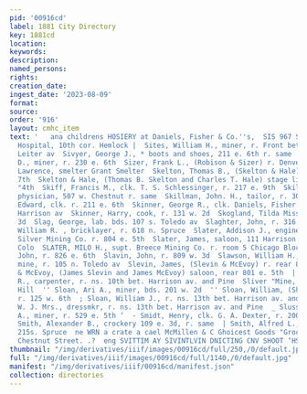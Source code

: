 ```yaml
---
pid: '00916cd'
label: 1881 City Directory
key: 1881cd
location: 
keywords: 
description: 
named_persons: 
rights: 
creation_date: 
ingest_date: '2023-08-09'
format: 
source: 
order: '916'
layout: cmhc_item
text: '   ana childrens HOSIERY at Daniels, Fisher & Co.''s,  SIS 967 SMI     Sisters
  Hospital, 10th cor. Hemlock |  Sites, William H., miner, r. Front bet. Spruce and
  Leiter av  Sivyer, George J., * boots and shoes, 211 e. 6th r. same  Sivyer, Len.
  D., miner, r. 230 e. 6th  Sizer, Frank L., (Robison & Sizer) r. Denver, Colo  Skelly,
  Lawrence, smelter Grant Smelter  Skelton, Thomas B., (Skelton & Hale) r. 114 w.
  7th  Skelton & Hale, (Thomas B. Skelton and Charles T. Hale) stage line, 127 e.
  "4th  Skiff, Francis M., clk. T. S. Schlessinger, r. 217 e. 9th  Skillings, John,
  physician, 507 w. Chestnut r. same  Skillman, John. H., tailor, r. 308 w. 7th  Skinner,
  Edward, clk. r. 211 e. 6th  Skinner, George R., clk. Daniels, Fisher & Co. r.301
  Harrison av  Skinner, Harry, cook, r. 131 w. 2d  Skogland, Tilda Miss, r . 221 w.
  3d  Slag, George, lab. bds. 107 s. Toledo av  Slaghter, John, r. 316 w. 3d  Slate,
  William R. , bricklayer, r. 618 n. Spruce  Slater, Addison J., engineer Chrysolite
  Silver Mining Co. r. 804 e. 5th  Slater, James, saloon, 111 Harrison av. r. Denver,
  Colo  SLATER, MILO H., supt. Breece Mining Co. r. room 5 Chicago Block 106 e. 5th  Slattery,
  John, r. 826 e. 6th  Slavin, John, r. 809 w. 3d  Slawson, William H., engineer Catalpa
  mine, r. 105 n. Toledo av  Slevin, James, (Slevin & McEvoy) r. rear 801 e. 5th  Slevin
  & McEvoy, (James Slevin and James McEvoy) saloon, rear 801 e. 5th  |’ Siker, John
  R., carpenter, r. ns. 10th bet. Harrison av. and Pine  Sliver "Mine, East Fr yer
  Hill  '' Sloan, Ari A., miner, bds. 201 w. 2d  '' Sloan, William, (Shoemaker & Co.)
  r. 125 w. 6th  ; Sloan, William J., r. ns. 13th bet. Harrison av. and Pine  | Sloan,
  W. J. Mrs., dressmkr, r. ns. 13th bet. Harrison av. and Pine  _ Slusser, Charles
  A., miner, r. 529 e. 5th ‘  - Smidt, Henry, clk. G. A. Dexter, r. 200 Harrison av  :
  Smith, Alexander B., crockery 109 e. 3d, r. same  | Smith, Alfred L., smelter, r.
  215s. Spruce  ne WRN a crate a cael McMillen & C Ghoicest Goods "Grocers, 109 West
  Chestnut Street. .?  eng SVITTIM AY SIVINTLVIN DNICTING CNV SHOOT ‘HSVS '
thumbnail: "/img/derivatives/iiif/images/00916cd/full/250,/0/default.jpg"
full: "/img/derivatives/iiif/images/00916cd/full/1140,/0/default.jpg"
manifest: "/img/derivatives/iiif/00916cd/manifest.json"
collection: directories
---
```

